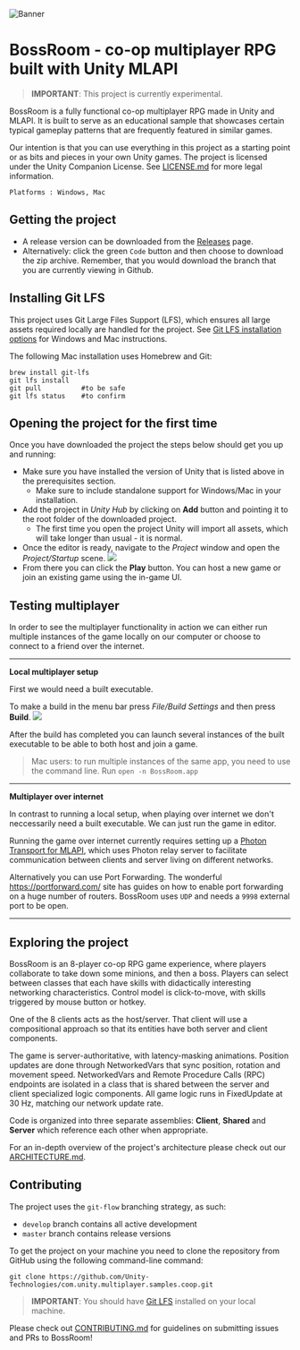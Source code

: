 ![Banner](Documentation/Images/Banner.png)
# BossRoom - co-op multiplayer RPG built with Unity MLAPI

>**IMPORTANT**: This project is currently experimental.

BossRoom is a fully functional co-op multiplayer RPG made in Unity and MLAPI. It is built to serve as an educational sample that showcases certain typical gameplay patterns that are frequently featured in similar games.

Our intention is that you can use everything in this project as a starting point or as bits and pieces in your own Unity games. The project is licensed under the Unity Companion License. See [LICENSE.md](LICENSE.md) for more legal information.


```
Platforms : Windows, Mac
```

## Getting the project
 - A release version can be downloaded from the [Releases](https://github.com/Unity-Technologies/com.unity.multiplayer.samples.coop/releases) page. 
 - Alternatively: click the green `Code` button and then choose to download the zip archive. Remember, that you would download the branch that you are currently viewing in Github.

## Installing Git LFS

This project uses Git Large Files Support (LFS), which ensures all large assets required locally are handled for the project. See [Git LFS installation options](https://git-lfs.github.com/) for Windows and Mac instructions. 

The following Mac installation uses Homebrew and Git:

```
brew install git-lfs
git lfs install
git pull          #to be safe
git lfs status    #to confirm
```

## Opening the project for the first time

Once you have downloaded the project the steps below should get you up and running:
 - Make sure you have installed the version of Unity that is listed above in the prerequisites section.
 	- Make sure to include standalone support for Windows/Mac in your installation. 
 - Add the project in _Unity Hub_ by clicking on **Add** button and pointing it to the root folder of the downloaded project.
 	- The first time you open the project Unity will import all assets, which will take longer than usual - it is normal.
 - Once the editor is ready, navigate to the _Project_ window and open the _Project/Startup_ scene.
![](Documentation/Images/StartupScene.png)
 - From there you can click the **Play** button. You can host a new game or join an existing game using the in-game UI.

## Testing multiplayer

In order to see the multiplayer functionality in action we can either run multiple instances of the game locally on our computer or choose to connect to a friend over the internet.

---------------
**Local multiplayer setup**

First we would need a built executable.

To make a build in the menu bar press _File/Build Settings_ and then press **Build**.
![](Documentation/Images/BuildProject.png)

After the build has completed you can launch several instances of the built executable to be able to both host and join a game.

> Mac users: to run multiple instances of the same app, you need to use the command line.
> Run `open -n BossRoom.app`

---------------
**Multiplayer over internet**

In contrast to running a local setup, when playing over internet we don't neccessarily need a built executable. We can just run the game in editor. 

Running the game over internet currently requires setting up a [Photon Transport for MLAPI](https://github.com/Unity-Technologies/mlapi-community-contributions), which uses Photon relay server to facilitate communication between clients and server living on different networks.  

Alternatively you can use Port Forwarding. The wonderful https://portforward.com/ site has guides on how to enable port forwarding on a huge number of routers. BossRoom uses `UDP` and needs a `9998` external port to be open. 

------------------------------------------

## Exploring the project
BossRoom is an 8-player co-op RPG game experience, where players collaborate to take down some minions, and then a boss. Players can select between classes that each have skills with didactically interesting networking characteristics. Control model is click-to-move, with skills triggered by mouse button or hotkey. 

One of the 8 clients acts as the host/server. That client will use a compositional approach so that its entities have both server and client components.

The game is server-authoritative, with latency-masking animations. Position updates are done through NetworkedVars that sync position, rotation and movement speed. NetworkedVars and Remote Procedure Calls (RPC) endpoints are isolated in a class that is shared between the server and client specialized logic components. All game logic runs in FixedUpdate at 30 Hz, matching our network update rate. 

Code is organized into three separate assemblies: **Client**, **Shared** and **Server** which reference each other when appropriate.

For an in-depth overview of the project's architecture please check out our [ARCHITECTURE.md](ARCHITECTURE.md).

## Contributing

The project uses the `git-flow` branching strategy, as such:
 - `develop` branch contains all active development
 - `master` branch contains release versions

To get the project on your machine you need to clone the repository from GitHub using the following command-line command:
```
git clone https://github.com/Unity-Technologies/com.unity.multiplayer.samples.coop.git
```

> __IMPORTANT__: 
> You should have [Git LFS](https://git-lfs.github.com/) installed on your local machine.

Please check out [CONTRIBUTING.md](CONTRIBUTING.md) for guidelines on submitting issues and PRs to BossRoom!

